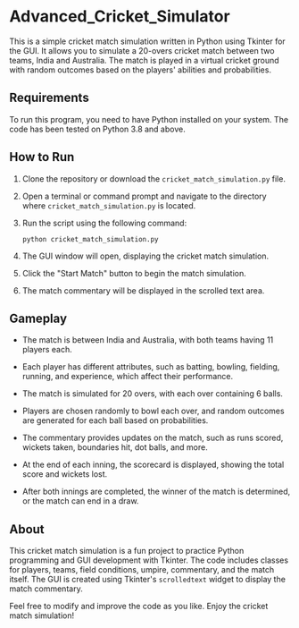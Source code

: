 # Advanced_Cricket_Simulator

This is a simple cricket match simulation written in Python using Tkinter for the GUI. It allows you to simulate a 20-overs cricket match between two teams, India and Australia. The match is played in a virtual cricket ground with random outcomes based on the players' abilities and probabilities.

## Requirements

To run this program, you need to have Python installed on your system. The code has been tested on Python 3.8 and above.

## How to Run

1. Clone the repository or download the `cricket_match_simulation.py` file.

2. Open a terminal or command prompt and navigate to the directory where `cricket_match_simulation.py` is located.

3. Run the script using the following command:

   ```
   python cricket_match_simulation.py
   ```

4. The GUI window will open, displaying the cricket match simulation.

5. Click the "Start Match" button to begin the match simulation.

6. The match commentary will be displayed in the scrolled text area.

## Gameplay

- The match is between India and Australia, with both teams having 11 players each.

- Each player has different attributes, such as batting, bowling, fielding, running, and experience, which affect their performance.

- The match is simulated for 20 overs, with each over containing 6 balls.

- Players are chosen randomly to bowl each over, and random outcomes are generated for each ball based on probabilities.

- The commentary provides updates on the match, such as runs scored, wickets taken, boundaries hit, dot balls, and more.

- At the end of each inning, the scorecard is displayed, showing the total score and wickets lost.

- After both innings are completed, the winner of the match is determined, or the match can end in a draw.

## About

This cricket match simulation is a fun project to practice Python programming and GUI development with Tkinter. The code includes classes for players, teams, field conditions, umpire, commentary, and the match itself. The GUI is created using Tkinter's `scrolledtext` widget to display the match commentary.

Feel free to modify and improve the code as you like. Enjoy the cricket match simulation!

